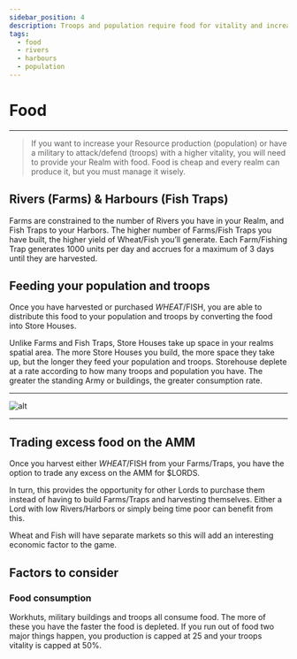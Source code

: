 ```yaml
---
sidebar_position: 4
description: Troops and population require food for vitality and increased Resource production
tags:
  - food
  - rivers
  - harbours
  - population
---
```


# Food

---

> If you want to increase your Resource production (population) or have a military to attack/defend (troops) with a higher vitality, you will need to provide your Realm with food. Food is cheap and every realm can produce it, but you must manage it wisely.



## Rivers (Farms) & Harbours (Fish Traps)

Farms are constrained to the number of Rivers you have in your Realm, and Fish Traps to your Harbors. The higher number of Farms/Fish Traps you have built, the higher yield of Wheat/Fish you’ll generate. 
 Each Farm/Fishing Trap generates 1000 units per day and accrues for a maximum of 3 days until they are harvested. 

## Feeding your population and troops

Once you have harvested or purchased $WHEAT/$FISH, you are able to distribute this food to your population and troops by converting the food into Store Houses. 

Unlike Farms and Fish Traps, Store Houses take up space in your realms spatial area. The more Store Houses you build, the more space they take up, but the longer they feed your population and troops. Storehouse deplete at a rate according to how many troops and population you have. The greater the standing Army or buildings, the greater consumption rate.

---

![alt](/img/game/food-production.png)

---

## Trading excess food on the AMM

Once you harvest either $WHEAT/$FISH from your Farms/Traps, you have the option to trade any excess on the AMM for $LORDS.

In turn, this provides the opportunity for other Lords to purchase them instead of having to build Farms/Traps and harvesting themselves. Either a Lord with low Rivers/Harbors or simply being time poor can benefit from this. 

Wheat and Fish will have separate markets so this will add an interesting economic factor to the game.

## Factors to consider

### Food consumption
Workhuts, military buildings and troops all consume food. The more of these you have the faster the food is depleted. If you run out of food two major things happen, you production is capped at 25 and your troops vitality is capped at 50%.
